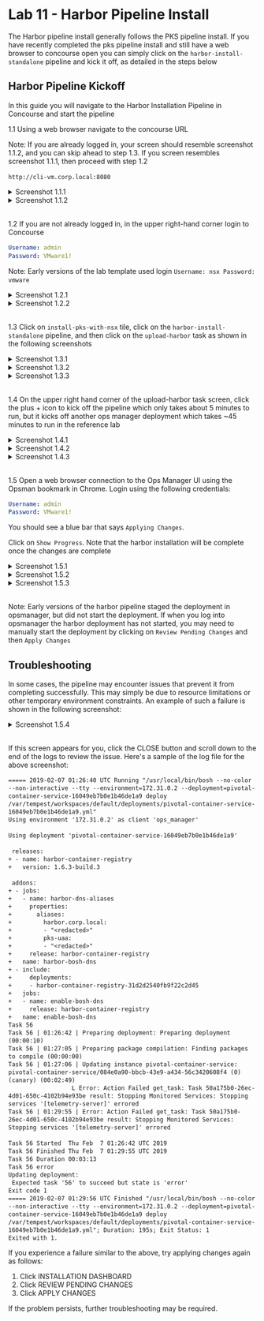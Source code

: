 # Lab 11 - Harbor Pipeline Install

The Harbor pipeline install generally follows the PKS pipeline install. If you have recently completed the pks pipeline install and still have a web browser to concourse open you can simply click on the `harbor-install-standalone` pipeline and kick it off, as detailed in the steps below

## Harbor Pipeline Kickoff

In this guide you will navigate to the Harbor Installation Pipeline in Concourse and start the pipeline

1.1 Using a web browser navigate to the concourse URL

Note: If you are already logged in, your screen should resemble screenshot 1.1.2, and you can skip ahead to step 1.3. If you screen resembles screenshot 1.1.1, then proceed with step 1.2

`http://cli-vm.corp.local:8080`

<details><summary>Screenshot 1.1.1</summary>
<img src="Images/2018-11-30-15-44-11.png">
</details>

<details><summary>Screenshot 1.1.2</summary>
<img src="Images/2018-11-30-15-45-51.png">
</details>
<br/>

1.2 If you are not already logged in, in the upper right-hand corner login to Concourse

```yaml
Username: admin
Password: VMware1!
```

Note: Early versions of the lab template used login `Username: nsx Password: vmware`

<details><summary>Screenshot 1.2.1</summary>
<img src="Images/2018-11-30-15-44-59.png">
</details>

<details><summary>Screenshot 1.2.2</summary>
<img src="Images/2018-12-04-09-53-22.png">
</details>
<br/>

1.3 Click on `install-pks-with-nsx` tile, click on the `harbor-install-standalone` pipeline, and then click on the `upload-harbor` task as shown in the following screenshots

<details><summary>Screenshot 1.3.1</summary>
<img src="Images/2018-12-04-10-43-27.png">
</details>

<details><summary>Screenshot 1.3.2</summary>
<img src="Images/2018-12-04-10-44-05.png">
</details>

<details><summary>Screenshot 1.3.3</summary>
<img src="Images/2018-12-04-10-45-28.png">
</details>
<br/>

1.4 On the upper right hand corner of the upload-harbor task screen, click the plus + icon to kick off the pipeline which only takes about 5 minutes to run, but it kicks off another ops manager deployment which takes ~45 minutes to run in the reference lab

<details><summary>Screenshot 1.4.1</summary>
<img src="Images/2018-12-04-10-47-45.png">
</details>

<details><summary>Screenshot 1.4.2</summary>
<img src="Images/2018-12-04-10-48-35.png">
</details>

<details><summary>Screenshot 1.4.3</summary>
<img src="Images/2018-12-04-10-55-23.png">
</details>
<br/>

1.5 Open a web browser connection to the Ops Manager UI using the Opsman bookmark in Chrome. Login using the following credentials:
```yaml
Username: admin
Password: VMware1!
```
You should see a blue bar that says `Applying Changes`. 

Click on `Show Progress`. Note that the harbor installation will be complete once the changes are complete

<details><summary>Screenshot 1.5.1</summary>
<img src="Images/2018-12-04-11-00-54.png">
</details>

<details><summary>Screenshot 1.5.2</summary>
<img src="Images/2018-12-04-11-01-29.png">
</details>

<details><summary>Screenshot 1.5.3</summary>
Need screenshot of applying changes screen on completion
</details>
<br/>

Note: Early versions of the harbor pipeline staged the deployment in opsmanager, but did not start the deployment. If when you log into opsmanager the harbor deployment has not started, you may need to manually start the deployment by clicking on `Review Pending Changes` and then `Apply Changes`

## Troubleshooting

In some cases, the pipeline may encounter issues that prevent it from completing successfully. This may simply be due to resource limitations or other temporary environment constraints. An example of such a failure is shown in the following screenshot:

<details><summary>Screenshot 1.5.4</summary>
<img src="Images/2019-02-06-21-29-55.png">
</details>
<br/>

If this screen appears for you, click the CLOSE button and scroll down to the end of the logs to review the issue. Here's a sample of the log file for the above screenshot:

```plain
===== 2019-02-07 01:26:40 UTC Running "/usr/local/bin/bosh --no-color --non-interactive --tty --environment=172.31.0.2 --deployment=pivotal-container-service-16049eb7b0e1b46de1a9 deploy /var/tempest/workspaces/default/deployments/pivotal-container-service-16049eb7b0e1b46de1a9.yml"
Using environment '172.31.0.2' as client 'ops_manager'

Using deployment 'pivotal-container-service-16049eb7b0e1b46de1a9'

 releases:
+ - name: harbor-container-registry
+   version: 1.6.3-build.3
 
 addons:
+ - jobs:
+   - name: harbor-dns-aliases
+     properties:
+       aliases:
+         harbor.corp.local:
+         - "<redacted>"
+         pks-uaa:
+         - "<redacted>"
+     release: harbor-container-registry
+   name: harbor-bosh-dns
+ - include:
+     deployments:
+     - harbor-container-registry-31d2d2540fb9f22c2d45
+   jobs:
+   - name: enable-bosh-dns
+     release: harbor-container-registry
+   name: enable-bosh-dns
Task 56
Task 56 | 01:26:42 | Preparing deployment: Preparing deployment (00:00:10)
Task 56 | 01:27:05 | Preparing package compilation: Finding packages to compile (00:00:00)
Task 56 | 01:27:06 | Updating instance pivotal-container-service: pivotal-container-service/084e0a90-bbcb-43e9-a434-56c3420608f4 (0) (canary) (00:02:49)
                  L Error: Action Failed get_task: Task 50a175b0-26ec-4d01-650c-4102b94e93be result: Stopping Monitored Services: Stopping services '[telemetry-server]' errored
Task 56 | 01:29:55 | Error: Action Failed get_task: Task 50a175b0-26ec-4d01-650c-4102b94e93be result: Stopping Monitored Services: Stopping services '[telemetry-server]' errored

Task 56 Started  Thu Feb  7 01:26:42 UTC 2019
Task 56 Finished Thu Feb  7 01:29:55 UTC 2019
Task 56 Duration 00:03:13
Task 56 error
Updating deployment:
 Expected task '56' to succeed but state is 'error'
Exit code 1
===== 2019-02-07 01:29:56 UTC Finished "/usr/local/bin/bosh --no-color --non-interactive --tty --environment=172.31.0.2 --deployment=pivotal-container-service-16049eb7b0e1b46de1a9 deploy /var/tempest/workspaces/default/deployments/pivotal-container-service-16049eb7b0e1b46de1a9.yml"; Duration: 195s; Exit Status: 1
Exited with 1.
```


If you experience a failure similar to the above, try applying changes again as follows:
1) Click INSTALLATION DASHBOARD
2) Click REVIEW PENDING CHANGES
3) Click APPLY CHANGES

If the problem persists, further troubleshooting may be required.
